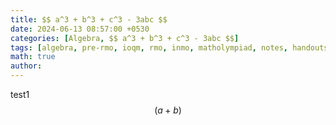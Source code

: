 ```yaml
---
title: $$ a^3 + b^3 + c^3 - 3abc $$
date: 2024-06-13 08:57:00 +0530
categories: [Algebra, $$ a^3 + b^3 + c^3 - 3abc $$]
tags: [algebra, pre-rmo, ioqm, rmo, inmo, matholympiad, notes, handouts, lecturenotes]
math: true
author: 
---
```


test1
$$(a + b)$$